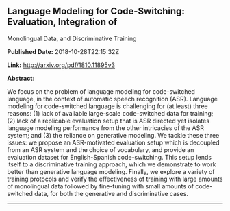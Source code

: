 ## Language Modeling for Code-Switching: Evaluation, Integration of
  Monolingual Data, and Discriminative Training

**Published Date:** 2018-10-28T22:15:32Z

**Link:** http://arxiv.org/pdf/1810.11895v3

**Abstract:**

  We focus on the problem of language modeling for code-switched language, in
the context of automatic speech recognition (ASR). Language modeling for
code-switched language is challenging for (at least) three reasons: (1) lack of
available large-scale code-switched data for training; (2) lack of a replicable
evaluation setup that is ASR directed yet isolates language modeling
performance from the other intricacies of the ASR system; and (3) the reliance
on generative modeling. We tackle these three issues: we propose an
ASR-motivated evaluation setup which is decoupled from an ASR system and the
choice of vocabulary, and provide an evaluation dataset for English-Spanish
code-switching. This setup lends itself to a discriminative training approach,
which we demonstrate to work better than generative language modeling. Finally,
we explore a variety of training protocols and verify the effectiveness of
training with large amounts of monolingual data followed by fine-tuning with
small amounts of code-switched data, for both the generative and discriminative
cases.


---


